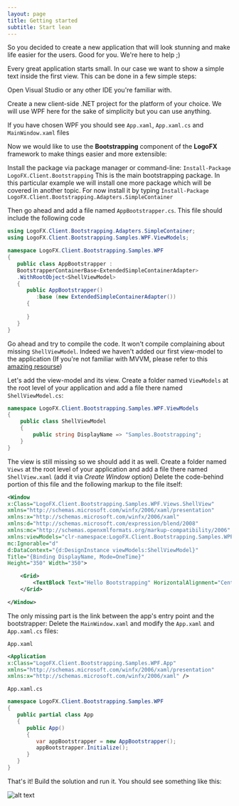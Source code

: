 ```yaml
---
layout: page
title: Getting started
subtitle: Start lean
---
```


So you decided to create a new application that will look stunning and make life easier
for the users. Good for you. We're here to help ;)

Every great application starts small. 
In our case we want to show a simple text inside the first view.
This can be done in a few simple steps:

Open Visual Studio or any other IDE you're familiar with.

Create a new client-side .NET project for the platform of your choice. 
We will use WPF here for the sake of simplicity but you can use anything.

If you have chosen WPF you should see `App.xaml`, `App.xaml.cs` and `MainWindow.xaml` files

Now we would like to use the **Bootstrapping** 
component of the **LogoFX** framework to make things easier
and more extensible:

Install the package via package manager or command-line: 
`Install-Package LogoFX.Client.Bootstrapping`
This is the main bootstrapping package. 
In this particular example we will install one more package
which will be covered in another topic. 
For now install it by typing 
`Install-Package LogoFX.Client.Bootstrapping.Adapters.SimpleContainer`

Then go ahead and add a file named `AppBootstrapper.cs`. This file should include the following code
```csharp
using LogoFX.Client.Bootstrapping.Adapters.SimpleContainer;
using LogoFX.Client.Bootstrapping.Samples.WPF.ViewModels;

namespace LogoFX.Client.Bootstrapping.Samples.WPF
{
   public class AppBootstrapper : 
   BootstrapperContainerBase<ExtendedSimpleContainerAdapter>
   .WithRootObject<ShellViewModel>
   {
      public AppBootstrapper()
         :base (new ExtendedSimpleContainerAdapter())
      {
			
      }
   }
}
```

Go ahead and try to compile the code. It won't compile complaining about missing `ShellViewModel`.
Indeed we haven't added our first view-model to the application (If you're not familiar with MVVM, please
refer to this [amazing resourse](https://www.codeproject.com/Articles/100175/Model-View-ViewModel-MVVM-Explained))

Let's add the view-model and its view. Create a folder named `ViewModels` 
at the root level of your application and add a file there named `ShellViewModel.cs`:

```csharp
namespace LogoFX.Client.Bootstrapping.Samples.WPF.ViewModels
{
    public class ShellViewModel
    {
        public string DisplayName => "Samples.Bootstrapping";
    }
}
```

The view is still missing so we should add it as well. Create a folder named `Views`
at the root level of your application and add a file there named `ShellView.xaml` 
(add it via *Create Window* option)
Delete the code-behind portion of this file and the following markup to the file itself:
```xml
<Window 
x:Class="LogoFX.Client.Bootstrapping.Samples.WPF.Views.ShellView"
xmlns="http://schemas.microsoft.com/winfx/2006/xaml/presentation"
xmlns:x="http://schemas.microsoft.com/winfx/2006/xaml"
xmlns:d="http://schemas.microsoft.com/expression/blend/2008"
xmlns:mc="http://schemas.openxmlformats.org/markup-compatibility/2006"
xmlns:viewModels="clr-namespace:LogoFX.Client.Bootstrapping.Samples.WPF.ViewModels"
mc:Ignorable="d"
d:DataContext="{d:DesignInstance viewModels:ShellViewModel}"
Title="{Binding DisplayName, Mode=OneTime}"
Height="350" Width="350">

    <Grid>
        <TextBlock Text="Hello Bootstrapping" HorizontalAlignment="Center" VerticalAlignment="Center" FontSize="24" />
    </Grid>

</Window>
```

The only missing part is the link between the app's entry point and the bootstrapper:
Delete the `MainWindow.xaml` and modify the `App.xaml` and `App.xaml.cs` files:

`App.xaml`
```xml
<Application 
x:Class="LogoFX.Client.Bootstrapping.Samples.WPF.App"
xmlns="http://schemas.microsoft.com/winfx/2006/xaml/presentation"
xmlns:x="http://schemas.microsoft.com/winfx/2006/xaml" />
```
   
`App.xaml.cs`   
```csharp
namespace LogoFX.Client.Bootstrapping.Samples.WPF
{    
   public partial class App
   {
      public App()
      {
         var appBootstrapper = new AppBootstrapper();
         appBootstrapper.Initialize();
      }
   }
}
```

That's it! Build the solution and run it. You should see something like this:

![alt text](../assets/samples-bootstrapping-final-result.png)


